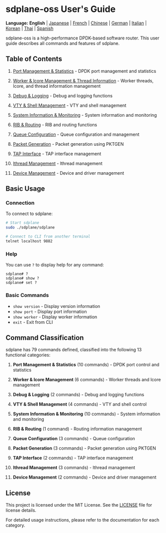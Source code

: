 # sdplane-oss User's Guide

**Language:** **English** | [Japanese](../ja/README.md) | [French](../fr/README.md) | [Chinese](../zh/README.md) | [German](../de/README.md) | [Italian](../it/README.md) | [Korean](../ko/README.md) | [Thai](../th/README.md) | [Spanish](../es/README.md)

sdplane-oss is a high-performance DPDK-based software router. This user guide describes all commands and features of sdplane.

## Table of Contents

1. [Port Management & Statistics](port-management.md) - DPDK port management and statistics
2. [Worker & lcore Management & Thread Information](worker-lcore-thread-management.md) - Worker threads, lcore, and thread information management

3. [Debug & Logging](debug-logging.md) - Debug and logging functions
4. [VTY & Shell Management](vty-shell.md) - VTY and shell management
5. [System Information & Monitoring](system-monitoring.md) - System information and monitoring
6. [RIB & Routing](routing.md) - RIB and routing functions
7. [Queue Configuration](queue-configuration.md) - Queue configuration and management
8. [Packet Generation](packet-generation.md) - Packet generation using PKTGEN

9. [TAP Interface](tap-interface.md) - TAP interface management
10. [lthread Management](lthread-management.md) - lthread management
11. [Device Management](device-management.md) - Device and driver management

## Basic Usage

### Connection

To connect to sdplane:

```bash
# Start sdplane
sudo ./sdplane/sdplane

# Connect to CLI from another terminal
telnet localhost 9882
```

### Help

You can use `?` to display help for any command:

```
sdplane# ?
sdplane# show ?
sdplane# set ?
```

### Basic Commands

- `show version` - Display version information
- `show port` - Display port information
- `show worker` - Display worker information
- `exit` - Exit from CLI

## Command Classification

sdplane has 79 commands defined, classified into the following 13 functional categories:

1. **Port Management & Statistics** (10 commands) - DPDK port control and statistics
2. **Worker & lcore Management** (6 commands) - Worker threads and lcore management
3. **Debug & Logging** (2 commands) - Debug and logging functions
4. **VTY & Shell Management** (4 commands) - VTY and shell control
5. **System Information & Monitoring** (10 commands) - System information and monitoring
6. **RIB & Routing** (1 command) - Routing information management
7. **Queue Configuration** (3 commands) - Queue configuration
8. **Packet Generation** (3 commands) - Packet generation using PKTGEN

9. **TAP Interface** (2 commands) - TAP interface management
10. **lthread Management** (3 commands) - lthread management
11. **Device Management** (2 commands) - Device and driver management

## License

This project is licensed under the MIT License. See the [LICENSE](../../../LICENSE) file for license details.

For detailed usage instructions, please refer to the documentation for each category.